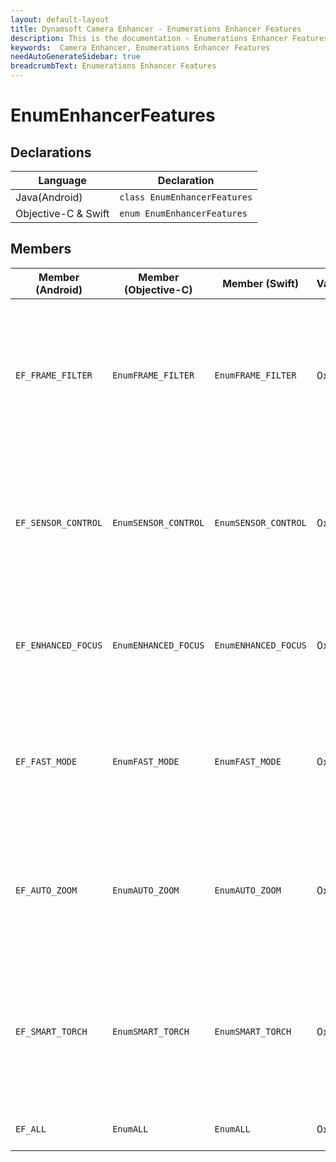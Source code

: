 ```yaml
---
layout: default-layout
title: Dynamsoft Camera Enhancer - Enumerations Enhancer Features
description: This is the documentation - Enumerations Enhancer Features page of Dynamsoft Camera Enhancer.
keywords:  Camera Enhancer, Enumerations Enhancer Features
needAutoGenerateSidebar: true
breadcrumbText: Enumerations Enhancer Features
---
```


# EnumEnhancerFeatures

## Declarations

| Language | Declaration |
|----------|-------------|
| Java(Android) | `class EnumEnhancerFeatures` |
| Objective-C & Swift | `enum EnumEnhancerFeatures` |

## Members

| Member (Android) | Member (Objective-C) | Member (Swift) | Value | Description |
| ---------------- | -------------------- | -------------- | ----- | ----------- |
| `EF_FRAME_FILTER` | `EnumFRAME_FILTER` | `EnumFRAME_FILTER` | 0x01 | The frame sharpness filter feature of DCE. By enabling this feature, the low-quality frame will be recognized and discarded automatically. |
| `EF_SENSOR_CONTROL` | `EnumSENSOR_CONTROL` | `EnumSENSOR_CONTROL` | 0x02 | The sensor filter feature of DCE. By enabling this feature, the frames will be discarded automatically while the device is shaking. |
| `EF_ENHANCED_FOCUS` | `EnumENHANCED_FOCUS` | `EnumENHANCED_FOCUS` | 0x04 | The enhanced focus feature. DCE will support the camera in triggering auto-focus. |
| `EF_FAST_MODE` | `EnumFAST_MODE` | `EnumFAST_MODE` | 0x08 | The fast mode of DCE. By enabling the fast mode, the frames will be cropped to speed up the following processing. |
| `EF_AUTO_ZOOM` | `EnumAUTO_ZOOM` | `EnumAUTO_ZOOM` | 0x10 | The auto-zoom feature of DCE. By enabling this feature, the camera will automatically zoom in to the interest area. |
| `EF_SMART_TORCH` | `EnumSMART_TORCH` | `EnumSMART_TORCH` | 0x20 | Add a smart torch on the UI. The torch will be hided when the environment brightness is high and displayed when the brightness is low. |
| `EF_ALL` | `EnumALL` | `EnumALL` | 0x3f | Enable all the above features. |
